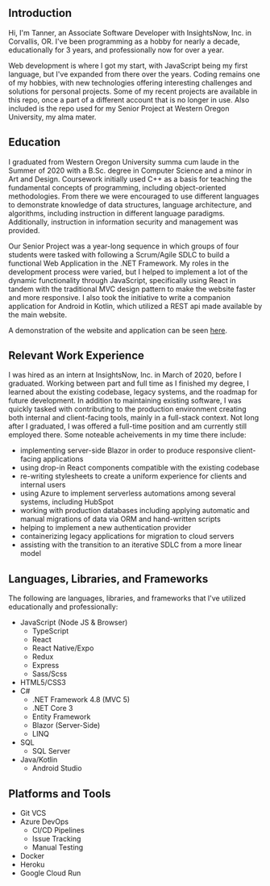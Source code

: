 ## Introduction
Hi, I'm Tanner, an Associate Software Developer with InsightsNow, Inc. in Corvallis, OR. I've been programming as a hobby for nearly a decade, educationally for 3 years, and professionally now for over a year.

Web development is where I got my start, with JavaScript being my first language, but I've expanded from there over the years. Coding remains one of my hobbies, with new technologies offering interesting challenges and solutions for personal projects. Some of my recent projects are available in this repo, once a part of a different account that is no longer in use. Also included is the repo used for my Senior Project at Western Oregon University, my alma mater.

## Education
I graduated from Western Oregon University summa cum laude in the Summer of 2020 with a B.Sc. degree in Computer Science and a minor in Art and Design. Coursework initially used C++ as a basis for teaching the fundamental concepts of programming, including object-oriented methodologies. From there we were encouraged to use different languages to demonstrate knowledge of data structures, language architecture, and algorithms, including instruction in different language paradigms. Additionally, instruction in information security and management was provided.

Our Senior Project was a year-long sequence in which groups of four students were tasked with following a Scrum/Agile SDLC to build a functional Web Application in the .NET Framework. My roles in the development process were varied, but I helped to implement a lot of the dynamic functionality through JavaScript, specifically using React in tandem with the traditional MVC design pattern to make the website faster and more responsive. I also took the initiative to write a companion application for Android in Kotlin, which utilized a REST api made available by the main website.

A demonstration of the website and application can be seen [here](https://digitalcommons.wou.edu/aes/229/).

## Relevant Work Experience
I was hired as an intern at InsightsNow, Inc. in March of 2020, before I graduated. Working between part and full time as I finished my degree, I learned about the existing codebase, legacy systems, and the roadmap for future development. In addition to maintaining existing software, I was quickly tasked with contributing to the production environment creating both internal and client-facing tools, mainly in a full-stack context. Not long after I graduated, I was offered a full-time position and am currently still employed there. Some noteable acheivements in my time there include:
- implementing server-side Blazor in order to produce responsive client-facing applications
- using drop-in React components compatible with the existing codebase
- re-writing stylesheets to create a uniform experience for clients and internal users
- using Azure to implement serverless automations among several systems, including HubSpot
- working with production databases including applying automatic and manual migrations of data via ORM and hand-written scripts
- helping to implement a new authentication provider
- containerizing legacy applications for migration to cloud servers
- assisting with the transition to an iterative SDLC from a more linear model

## Languages, Libraries, and Frameworks
The following are languages, libraries, and frameworks that I've utilized educationally and professionally:
- JavaScript (Node JS & Browser)
  - TypeScript
  - React
  - React Native/Expo
  - Redux
  - Express
  - Sass/Scss
- HTML5/CSS3
- C#
  - .NET Framework 4.8 (MVC 5)
  - .NET Core 3
  - Entity Framework
  - Blazor (Server-Side)
  - LINQ
- SQL
  - SQL Server
- Java/Kotlin
  - Android Studio
  
## Platforms and Tools
- Git VCS
- Azure DevOps
  - CI/CD Pipelines
  - Issue Tracking
  - Manual Testing
- Docker
- Heroku
- Google Cloud Run
